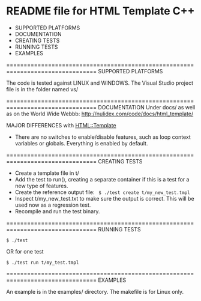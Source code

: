 README file for HTML Template C++
=================================

* SUPPORTED PLATFORMS
* DOCUMENTATION
* CREATING TESTS
* RUNNING TESTS
* EXAMPLES

================================================================================
SUPPORTED PLATFORMS

The code is tested against LINUX and WINDOWS. The Visual Studio project file is
in the folder named vs/

================================================================================
DOCUMENTATION
Under docs/ as well as on the World Wide Webbb:
  http://nulidex.com/code/docs/html_template/

MAJOR DIFFERENCES with [HTML::Template](http://search.cpan.org/~samtregar/HTML-Template-2.6/Template.pm)
* There are no switches to enable/disable features, such as loop context
variables or globals. Everything is enabled by default. 

================================================================================
CREATING TESTS
* Create a template file in t/
* Add the test to run(), creating a separate container if this is a test for
   a new type of features.
* Create the reference output file: 
  ``` $ ./test create t/my_new_test.tmpl```
* Inspect t/my_new_test.txt to make sure the output is correct.
   This will be used now as a regression test.
* Recompile and run the test binary.

================================================================================
RUNNING TESTS
```
$ ./test
```
OR for one test
```
$ ./test run t/my_test.tmpl
```

================================================================================
EXAMPLES

An example is in the examples/ directory. The makefile is for Linux only.
